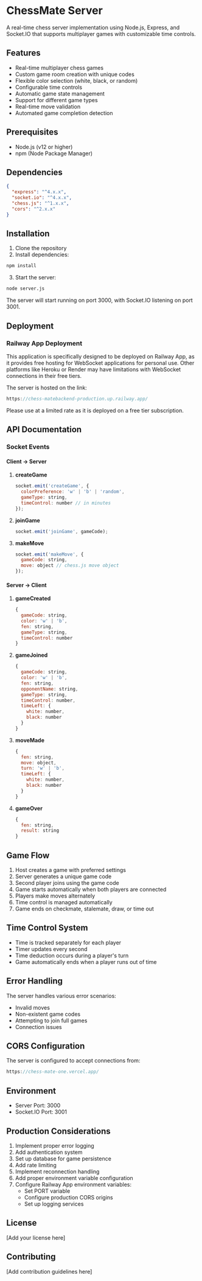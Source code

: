 # ChessMate Server

A real-time chess server implementation using Node.js, Express, and Socket.IO that supports multiplayer games with customizable time controls.

## Features

- Real-time multiplayer chess games
- Custom game room creation with unique codes
- Flexible color selection (white, black, or random)
- Configurable time controls
- Automatic game state management
- Support for different game types
- Real-time move validation
- Automated game completion detection

## Prerequisites

- Node.js (v12 or higher)
- npm (Node Package Manager)

## Dependencies

```json
{
  "express": "^4.x.x",
  "socket.io": "^4.x.x",
  "chess.js": "^1.x.x",
  "cors": "^2.x.x"
}
```

## Installation

1. Clone the repository
2. Install dependencies:
```bash
npm install
```
3. Start the server:
```bash
node server.js
```

The server will start running on port 3000, with Socket.IO listening on port 3001.

## Deployment

### Railway App Deployment

This application is specifically designed to be deployed on Railway App, as it provides free hosting for WebSocket applications for personal use. Other platforms like Heroku or Render may have limitations with WebSocket connections in their free tiers.

The server is hosted on the link:
```javascript
https://chess-matebackend-production.up.railway.app/
```
Please use at a limited rate as it is deployed on a free tier subscription.

## API Documentation

### Socket Events

#### Client -> Server

1. **createGame**
   ```javascript
   socket.emit('createGame', {
     colorPreference: 'w' | 'b' | 'random',
     gameType: string,
     timeControl: number // in minutes
   });
   ```

2. **joinGame**
   ```javascript
   socket.emit('joinGame', gameCode);
   ```

3. **makeMove**
   ```javascript
   socket.emit('makeMove', {
     gameCode: string,
     move: object // chess.js move object
   });
   ```

#### Server -> Client

1. **gameCreated**
   ```javascript
   {
     gameCode: string,
     color: 'w' | 'b',
     fen: string,
     gameType: string,
     timeControl: number
   }
   ```

2. **gameJoined**
   ```javascript
   {
     gameCode: string,
     color: 'w' | 'b',
     fen: string,
     opponentName: string,
     gameType: string,
     timeControl: number,
     timeLeft: {
       white: number,
       black: number
     }
   }
   ```

3. **moveMade**
   ```javascript
   {
     fen: string,
     move: object,
     turn: 'w' | 'b',
     timeLeft: {
       white: number,
       black: number
     }
   }
   ```

4. **gameOver**
   ```javascript
   {
     fen: string,
     result: string
   }
   ```

## Game Flow

1. Host creates a game with preferred settings
2. Server generates a unique game code
3. Second player joins using the game code
4. Game starts automatically when both players are connected
5. Players make moves alternately
6. Time control is managed automatically
7. Game ends on checkmate, stalemate, draw, or time out

## Time Control System

- Time is tracked separately for each player
- Timer updates every second
- Time deduction occurs during a player's turn
- Game automatically ends when a player runs out of time

## Error Handling

The server handles various error scenarios:
- Invalid moves
- Non-existent game codes
- Attempting to join full games
- Connection issues

## CORS Configuration

The server is configured to accept connections from:
```javascript
https://chess-mate-one.vercel.app/
```

## Environment

- Server Port: 3000
- Socket.IO Port: 3001

## Production Considerations

1. Implement proper error logging
2. Add authentication system
3. Set up database for game persistence
4. Add rate limiting
5. Implement reconnection handling
6. Add proper environment variable configuration
7. Configure Railway App environment variables:
   - Set PORT variable
   - Configure production CORS origins
   - Set up logging services

## License

[Add your license here]

## Contributing

[Add contribution guidelines here]
